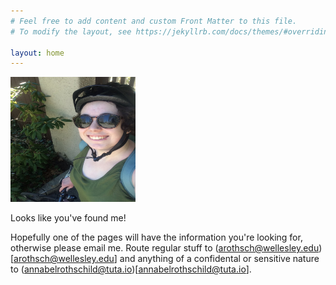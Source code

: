 ```yaml
---
# Feel free to add content and custom Front Matter to this file.
# To modify the layout, see https://jekyllrb.com/docs/themes/#overriding-theme-defaults

layout: home
---
```


<img src="images/IMG_4460.jpeg" width="200" height="200" />

Looks like you've found me! 

Hopefully one of the pages will have the information you're looking for, otherwise please email me. Route regular stuff to (arothsch@wellesley.edu)[arothsch@wellesley.edu] and anything of a confidental or sensitive nature to (annabelrothschild@tuta.io)[annabelrothschild@tuta.io]. 